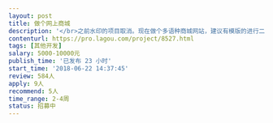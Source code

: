 ```yaml
---                
layout: post       
title: 做个网上商城           
description: '</br>之前水印的项目取消。现在做个多语种商城网站，建议有模版的进行二次开发</br></br>。不涉及水印和图片的问题。做个有源代码的全新的商城。现在开始做，半月</br></br>到二十天内完活。需更长时间的就不谈了</br>'     
contenturl: https://pro.lagou.com/project/8527.html      
tags: [其他开发]            
salary: 5000-10000元          
publish_time: '已发布 23 小时'         
start_time: '2018-06-22 14:37:45'           
review: 584人                   
apply: 9人                   
recommend: 5人                   
time_range: 2-4周              
status: 招募中                  
---                 
```


